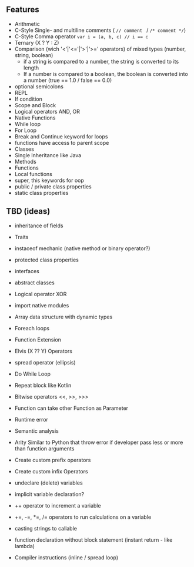 ## Features

- Arithmetic
- C-Style Single- and multiline comments ( ```// comment ``` / ```/* comment */```)
- C-Style Comma operator ```var i = (a, b, c) // i == c```
- Ternary (X ? Y : Z)
- Comparison (wich '<'|'<='|'>'|'>=' operators) of mixed types (number, string, boolean)
    - if a string is compared to a number, the string is converted to its length
    - If a number is compared to a boolean, the boolean is converted into a number (true == 1.0 / false == 0.0)
- optional semicolons
- REPL
- If condition
- Scope and Block
- Logical operators AND, OR
- Native Functions
- While loop
- For Loop
- Break and Continue keyword for loops
- functions have access to parent scope
- Classes
- Single Inheritance like Java
- Methods
- Functions
- Local functions
- super, this keywords for oop
- public / private class properties
- static class properties

## TBD (ideas)

- inheritance of fields
- Traits
- instaceof mechanic (native method or binary operator?)
- protected class properties
- interfaces
- abstract classes

- Logical operator XOR
- import native modules
- Array data structure with dynamic types
- Foreach loops
- Function Extension
- Elvis (X ?? Y) Operators
- spread operator (ellipsis)
- Do While Loop
- Repeat block like Kotlin
- Bitwise operators <<, >>, >>>
- Function can take other Function as Parameter
- Runtime error
- Semantic analysis
- Arity Similar to Python that throw error if developer pass less or more than function arguments
- Create custom prefix operators
- Create custom infix Operators
- undeclare (delete) variables
- implicit variable declaration?
- ++ operator to increment a variable
- +=, -=, *=, /= operators to run calculations on a variable
- casting strings to callable
- function declaration without block statement (instant return - like lambda)
- Compiler instructions (inline / spread loop)